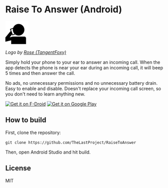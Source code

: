 # Raise To Answer (Android)

![Raise To Answer logo](app/src/main/res/mipmap-hdpi/ic_launcher.png)

*Logo by [Rose (TangentFoxy)](http://github.com/TangentFoxy)*

Simply hold your phone to your ear to answer an incoming call. When the app detects the phone is near your ear during an incoming call, it will beep 5 times and then answer the call.

No ads, no unnecessary permissions and no unnecessary battery drain. Easy to enable and disable. Doesn't replace your incoming call screen, so you don't need to learn anything new.

[<img src="https://fdroid.gitlab.io/artwork/badge/get-it-on.png"
     alt="Get it on F-Droid"
     height="80">](https://f-droid.org/packages/me.hackerchick.raisetoanswer/)
[<img src="https://play.google.com/intl/en_us/badges/images/generic/en-play-badge.png"
     alt="Get it on Google Play"
     height="80">](https://play.google.com/store/apps/details?id=me.hackerchick.raisetoanswer)

## How to build

First, clone the repository:
```
git clone https://github.com/TheLastProject/RaiseToAnswer
```

Then, open Android Studio and hit build.

## License

MIT
